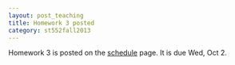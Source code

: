 ```yaml
---
layout: post_teaching
title: Homework 3 posted
category: st552fall2013
---
```


Homework 3 is posted on the [schedule](../../../schedule.html) page. It is due Wed, Oct 2.

